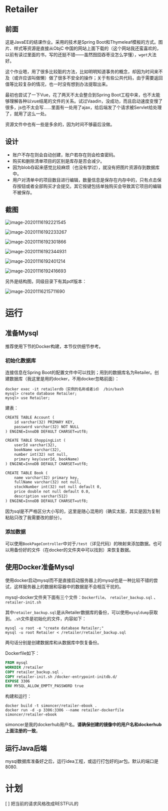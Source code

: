 # Retailer

## 前面

这是JavaEE的结课作业。采用的技术是Spring Boot和Thymeleaf模板的方式。图片、样式等资源是直接从ObjC 中国的网站上面下载的（这个网站我还蛮喜欢的，以前有读过里面的书，写的还挺不错——虽然囫囵吞枣没怎么学懂），`wget`大法好。

这个作业嗯，用了很多比较脏的方法，比如明明知道事务的概念，却因为时间来不及（或许应该叫做懒）做了很多不安全的操作；关于有些公共代码，由于需要返回值等比较复杂的情况，也一时没有想到办法提取出来。

最初也尝试了一下Vue，花了两天不太会整合到Spring Boot工程中来，也不太能够理解各种以vue结尾的文件的关系。试过Vaadin，没成功，而且启动速度变慢了很多，js也不太会写……里面有一处用了ajax，给后端发了个请求被Servlet给处理了，就用了这么一处。

资源文件中也有一些是多余的，因为时间不够最后没做。

## 设计

-   账户不存在则会自动创建，账户若存在则会检查密码。
-   购买和删除清单项目的区别是库存是否会减少。
-   因为blob存起来感觉比较麻烦（也没有学过），就没有把图片资源存到数据库中。
-   用户对清单中的项目数目进行编辑，数量信息是保存在内存中的，只有点击保存按钮或者全部购买才会提交。其它按键包括单独购买会导致其它项目的编辑不被保存。

## 截图

![image-20201116192221545](pics/image-20201116192221545.png)

![image-20201116192233267](pics/image-20201116192233267.png)

![image-20201116192301866](pics/image-20201116192301866.png)

![image-20201116192344931](pics/image-20201116192344931.png)

![image-20201116192401214](pics/image-20201116192401214.png)

![image-20201116192416693](pics/image-20201116192416693.png)

另外是结构图，同级目录下有其pdf版本：

![image-20201116215711690](pics/image-20201116215711690.png)

# 运行

## 准备Mysql

推荐使用下节的Docker构建，本节仅供细节参考。

### 初始化数据库

连接信息在Spring Boot的配置文件中可以找到；用到的数据库名为Retailer。创建数据库（我这里是用的docker，不用docker忽略前面）：

```shell
docker exec -it retailerdb（实例的名称或者id） /bin/bash
mysql> create database Retailer;
mysql> use Retailer;
```

建表：

```txt
CREATE TABLE Account (
	id varchar(32) PRIMARY KEY,
	password varchar(32) NOT NULL
) ENGINE=InnoDB DEFAULT CHARSET=utf8;

CREATE TABLE ShoppingList (
	userId varchar(32),
	bookName varchar(32),
	number int(32) not null,
	primary key(userId, bookName)
) ENGINE=InnoDB DEFAULT CHARSET=utf8;

CREATE TABLE Book (
	name varchar(32) primary key,
	fullName varchar(32) not null,
	stockNumber int(32) not null default 0,
	price double not null default 0.0,
	description varchar(512)
) ENGINE=InnoDB DEFAULT CHARSET=utf8;
```

因为sql是不严格区分大小写的，这里是随心混用的（确实太脏，其实是因为复制粘贴只改了我需要改的部分）。

### 添加数据

可以使用`BookPageController`中对于`/test`（详见代码）的映射来添加数据。也可以用备份好的文件（在docker的文件夹中可以找到）来恢复数据。

## 使用Docker准备Mysql

使用docker启动mysql而不是直接启动服务器上的mysql也是一种比较不错的尝试，这样服务器上的数据和容器中的数据是不会相互干扰的。

mysql-docker文件夹下面有三个文件：`Dockerfile`、 `retailer_backup.sql` 、`retailer-init.sh`

其中`retailer_backup.sql`是从Retailer数据库的备份，可以使用`mysqldump`获取到。`.sh`文件是初始化的文件，内容如下：

```shell
mysql -u root -e "create database Retailer;"
mysql -u root Retailer < /retailer/retailer_backup.sql
```

两句话分别是创建数据库和从数据库中恢复备份。

Dockerfile如下：

```dockerfile
FROM mysql
WORKDIR /retailer
COPY retailer_backup.sql .
COPY retailer-init.sh /docker-entrypoint-initdb.d/
EXPOSE 3306
ENV MYSQL_ALLOW_EMPTY_PASSWORD true
```

构建和运行：

```shell
docker build -t simoncer/retailer-ebook .
docker run -d -p 3306:3306 --name retailer-dockerfile simoncer/retailer-ebook
```

simoncer是我的dockerhub用户名。**请确保创建的镜像中的用户名和dockerhub上面注册的一致**。

## 运行Java后端

mysql数据库准备好之后，运行idea工程，或运行打包好的jar包。默认的端口是8080.

# 计划

[ ] 把当前的请求风格改成RESTFUL的

